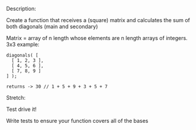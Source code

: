 Description:

Create a function that receives a (square) matrix and calculates the sum of both diagonals (main and secondary)

Matrix = array of n length whose elements are n length arrays of integers.
3x3 example:

```
diagonals( [
  [ 1, 2, 3 ],
  [ 4, 5, 6 ],
  [ 7, 8, 9 ]
] );

returns -> 30 // 1 + 5 + 9 + 3 + 5 + 7
```

Stretch:

Test drive it!

Write tests to ensure your function covers all of the bases

